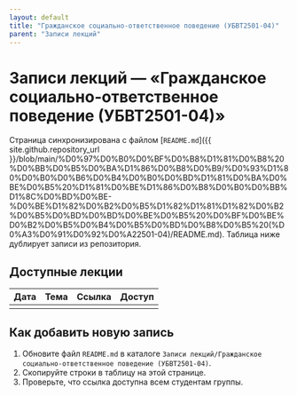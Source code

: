 ```yaml
---
layout: default
title: "Гражданское социально-ответственное поведение (УБВТ2501-04)"
parent: "Записи лекций"
---
```


# Записи лекций — «Гражданское социально-ответственное поведение (УБВТ2501-04)»

Страница синхронизирована с файлом [`README.md`]({{ site.github.repository_url }}/blob/main/%D0%97%D0%B0%D0%BF%D0%B8%D1%81%D0%B8%20%D0%BB%D0%B5%D0%BA%D1%86%D0%B8%D0%B9/%D0%93%D1%80%D0%B0%D0%B6%D0%B4%D0%B0%D0%BD%D1%81%D0%BA%D0%BE%D0%B5%20%D1%81%D0%BE%D1%86%D0%B8%D0%B0%D0%BB%D1%8C%D0%BD%D0%BE-%D0%BE%D1%82%D0%B2%D0%B5%D1%82%D1%81%D1%82%D0%B2%D0%B5%D0%BD%D0%BD%D0%BE%D0%B5%20%D0%BF%D0%BE%D0%B2%D0%B5%D0%B4%D0%B5%D0%BD%D0%B8%D0%B5%20(%D0%A3%D0%91%D0%92%D0%A22501-04)/README.md). Таблица ниже дублирует записи из репозитория.

## Доступные лекции

| Дата | Тема | Ссылка | Доступ |
| ---- | ---- | ------ | ------ |
|      |      |        |        |

## Как добавить новую запись

1. Обновите файл `README.md` в каталоге `Записи лекций/Гражданское социально-ответственное поведение (УБВТ2501-04)`.
2. Скопируйте строки в таблицу на этой странице.
3. Проверьте, что ссылка доступна всем студентам группы.
